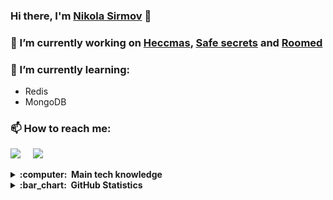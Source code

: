 <!-- Future banner -->

### Hi there, I'm [Nikola Sirmov](https://www.linkedin.com/in/sirmov/) 👋

### 🔭 I’m currently working on [Heccmas](https://github.com/Sirmov/Heccmas), [Safe secrets](https://github.com/Sirmov/Safe-Secrets-FrontEnd) and [Roomed](https://github.com/Sirmov/Roomed)

### 🌱 I’m currently learning:

- Redis
- MongoDB

### 📫 How to reach me:

<p>
  <a href="mailto:sirmov0213@gmail.com"><img src="https://img.shields.io/badge/gmail-%23D14836.svg?&style=for-the-badge&logo=gmail&logoColor=white" /></a>&nbsp;&nbsp;&nbsp;&nbsp;
  <a href="https://www.linkedin.com/in/sirmov/"><img src="https://img.shields.io/badge/LinkedIn-0077B5?style=for-the-badge&logo=linkedin&logoColor=white" /></a>
  </p>

<details>
  <summary><b>:computer: &nbsp;Main tech knowledge</b></summary>
  <br/>
  
![HTML5](https://img.shields.io/badge/HTML5-E34F26.svg?&style=flat&logo=html5&logoColor=white)&nbsp;
![CSS3](https://img.shields.io/badge/CSS3-%231572B6.svg?&style=flat&logo=css3&logoColor=white)&nbsp;
![Markdown](https://img.shields.io/badge/Markdown-000000?style=for-the-flat&logo=markdown&logoColor=white)&nbsp;
![Bulma](https://img.shields.io/badge/Bulma-00D1B2?style=for-the-flat&logo=bulma&logoColor=white)&nbsp;
![Sass](https://img.shields.io/badge/Sass-CC6699?style=for-the-flat&logo=sass&logoColor=white)&nbsp;\
![JavaScript](https://img.shields.io/badge/Javascript-323330.svg?&style=flat&logo=javascript&logoColor=%23F7DF1E)&nbsp;
![npm](https://img.shields.io/badge/npm-CB3837.svg?&style=flat&logo=npm&logoColor=%23F7DF1E)&nbsp;
![Lit](https://img.shields.io/badge/Lit%20Html-324FFF.svg?&style=flat&logo=lit&logoColor=%23F7DF1E)&nbsp;
![Mocha](https://img.shields.io/badge/mocha.js-323330?style=for-the-flat&logo=mocha&logoColor=Brown)&nbsp;
![Chai](https://img.shields.io/badge/chai.js-323330?style=for-the-flat&logo=chai&logoColor=red)&nbsp;\
![.NET](https://img.shields.io/badge/.NET-5C2D91?style=for-the-flat&logo=.net&logoColor=white)&nbsp;
![C#](https://img.shields.io/badge/C%23-239120?style=for-the-flat&logo=c-sharp&logoColor=white)&nbsp;
![NUnit](https://img.shields.io/badge/NUnit-01580b?style=for-the-flat&logoColor=white&logo=data%3Aimage%2Fpng%3Bbase64%2CiVBORw0KGgoAAAANSUhEUgAAADIAAAAyCAYAAAAeP4ixAAAIm0lEQVR42s2aA5QkOxeA89bbVbO2bdv27tiztm3btm3btm17xzbvn9v%2Fpk8qr6Z6pnd633xzclDJJH0rV7kpkoSkJG11FYmDrgdx1C0mztJh4iTdJK7yU9qeExfpHn12hrb1tH8EsZeakjrEgiQLGpJUxE7Xhv7gbfSH%2BpD2MiSqucmRxFm%2BRBzkfqSpRdb%2FQgBZ%2F1ZdpO9aP7T25CYw%2F8QSmHN8EVQZX09bKFcpnL6QjcTKoiQxO45UfRzS96aq4mnsbffeOAhi42KBERMbA64ruiZkl6KJI1W%2F5lIOYhZsLEpQ%2Fb4d3w9I0SEDlB5ZFfpvGQZbru2A0MhQEAmLDIOrr2%2FAinNrocOqHpBnQHGtHfKhduRKCPmHJBm2kgudOERtwVz9i8L4fVPhnfsHSCy4Y7fe3YFu6%2FqCrmsOdYFQ3WqR9OQP%2BYd6ocl0u%2BPEBXL0LQzLzq6GiKgI1TcfHRMNIiERofDB8xNExUSBiFegNwzdPhrSdsn6b2FcpJvoDEwXwl63UJz0nw4W%2BjfoHxoAPF99vsE8atj1pjaHdPTHjNw1HuLi4hRvv9fGgfo5MvbMA1YLnWDz1R0QEBoIPG9%2FvYO6U5urCCM%2FI63k7CTR2EtTxcky9MgNe24fAJ6nX5%2BD07JOkKpjRhDHt55nC5uubocNl7dA45ltVFVH7p6LCj0B3AM8gBEdGw3j9k5BuxN35mHiYo%2BN1EFUp9z9i8HjL0%2BBEUB3pN%2FmoZBSFMDEhi9p6ZlVeu%2FG2HFjD6TpnEW0maOEkBTEKG3k0tSwQ5VCFIX3Hh%2BBcf%2FTIygytBz2JXlrNtsSPAI8gXH04UlI3SmzcpydbozxSO0s3VO%2BqTzw5MszYBx%2FdIp6mOzYZ7ZWeEhZeOv%2BHhibr25H2%2BRcsxxFLKUKJF4cpIGiYe%2B9fZAT4jSk6pTJbAKIWvCRejjGgC3DRRW7qa5izTJnxCDED%2B65YQAwHlB1Si%2FshLlb8WEVwT%2FEH5CI6AioMKamcoyt7KiyG7rxYpxgLhZdZNGh5VUXy9q7ABx5cFy%2F4MnHZ9ApGPowJnRY1R0O3jsKX7y%2FQnB4MHzz%2BQGH6fj29LlgyKrNbokbxNE%2F5Na7u0pP5iI%2FV%2B5KGZKGPnTnJ8A0goFpB98njuM5cO%2BI%2FjkmiW9oTNDi%2BbeXUHx4RaPC7L1jUG909cp%2BG10LLgWRbUX9xIjNFtNysfc%2FPgQe7yAfaDi9FY3iIZAQvvl8h2x9CmoKkm9gSQiPCmdxS2n4zvI%2BYsBJ3sP%2F48T904HhsqKL5iIoKE9kdBT4oV5zhEaE0ueREB%2B4q8Z2ZdX59cDAF2Xow1BRhsiEVCWpiYvkz%2F8Tc30%2F%2FH7SiJ0pUYLw7Lq1D8qOqo56Te0hM9gudtXvmEhweAhNa7JprlNqZBWW8mCmIMSV9JaEWKWvxj8sPaoqMBaeWo7PTBJk5pH5quM7re4JKhg9eGHDQIxgwFQYvQPNCYm93IcfjGkHo%2BmsdkYnf6YiCBp5fDspdcuhqmZt5tsbXWvqodnAKDe6Bmcn0lVCHHXL%2BMEbr2z7nbjF0EVzmiTIjCPzNP%2Fn1Y83IOKwtIPRtVrMsQJG5zW9eUG8CCZh%2FOAbb28D8s79PXuWaNXqYlhEvV17cxNERLeq1vLQGMXsZNbRBcp%2BDPX8g89eXwC58OKyyYJYLXTW%2FJ%2BLL66YJAi63Yjfarn12k5BEBfpMf%2FAN9gPkP13D5ssSMs51mYRBJtnoBcgmB1oCoLnDASTRVMFaT7bymyCuPt7AHLs4Ult1frl784y3WQpSFBYECB4UlX0icb%2B5Oszlu0maOJnf1EQi%2B65mLFj4UPZL7rfQ%2FePARIYFohBJ1ntCAZNxpDtowX3KwTEKQdnAQMLbslJEKxeMprMbCsExLa6quKZmTFo28hkJQgeERDMDLD6Yuhz1C34%2FzndRfJjDzF5C6IHIOTuh%2Fs0TWmrmWY%2FoWm1iLHU5tzzS4mK7FgHa0bnxKOBaoyzxqQRcZR38x3bb%2BwGHjwLdF%2FfT3UR9G4iJUdU1hQE0yCRWpMbq461psEV7ZUDVUwljadQiWxEOxHAEqjqD2w110ZfUGOceXreqIrUmNgQwrlS653391QdC2oCpvgiy8%2Bu4YoQ8l5iQH8mkX%2BxziuvroMKmBmr%2FjB8m5go9tk02Oi5grUKY2rBtEOzqfcZhW5VdYzNIhdQAwvmhnGWUnOhRKobxzqxmKCG28puf7WK0nBGK1Dj3scH7Jj79N%2FXDq2yZKBG740D0MCxdClWy2UhrTd3w2J4gGAfGBDbr%2Bz%2B%2B2Qo28dXuO7PJmk73x5uv78LoZFhhgk6ru7514TATHftxY3AwNLUo89PsLzEYsd1rUuglHTAXX7COlOaYkXFYPCOSzuaXQg0%2FIUnlwEDa2KKEOAmR5C2UjmiSTu5FHGTgvmJHZd1RFVj9xxooKwkk%2BQNb6549%2B8d5I2FB7GIPTKhdyOu4rVCx9U9FGdtrB7m7FckSYWoOLa2IlPAO5PK4%2BooxzlKRxJ3r2inm6QWM3xD%2FBR6O2jrSHb%2FZ3LDMuuSMysVDubFj1dimRbt4r7%2BajzR2EnzxUULDi4DN9%2FdAR48tU0%2BMFMsf2o2rF7Wovfwa6hBY3DkvRJGfv7qwuBqG8rZiMnY6yaimonGiPVgdMk8WGzG4t7aS5uwHz2f%2FqOBahPq6%2B8W7Ra76e8Wd9%2Farxde5MX3V%2BoJJ3qoFhmykD%2FGXnIirlKQ2v3fqN0TWMHCJFB4TE7xYwLV84%2BDtIG0ImlJktE2TXG8Jo7PXTaa0Vqv58%2B%2BvVC9mhZrwdff3oJJB2ZAmVHV1NUPgzPe75uJFMRR14u4yh7aETkbVKLexnKBo97bdV3bV5%2FetKTOosSIymgf2p9wOEnr2FW0eWlOpN8f1XxNMvfLPqppbVGC%2FAek5D5z8v6jz5zQmJMJKfQfntnreib4wzM8ECUR%2FwPLGLuekZF7LQAAAABJRU5ErkJggg%3D%3D)&nbsp;
![NuGet](https://img.shields.io/badge/NuGet-004880?style=for-the-flat&logo=nuget&logoColor=white)&nbsp;
![Entity Framework Core](https://img.shields.io/badge/Entity%20Framework%20Core-9b3dbe?style=for-the-flat&logoColor=white&logo=data%3Aimage%2Fpng%3Bbase64%2CiVBORw0KGgoAAAANSUhEUgAAACgAAAAiCAYAAAAtZZsLAAAGuklEQVR42uyThbKjOhiAOe5SDRRa5ri7axV3CJ6W3rtuz7CvvqTr7r7fSJLfZUJgdBqdaDnUcNfdYeIlfQcHB0N8ySg%2Fk7%2BFRXcbcj66Jr4xMuvuviZQ5vwrfN4%2BuD0kMt6RSSUHKtW%2BlEDk6%2BWgpAF0Q8wHexywijwDs%2BvPCpZBVMcntmkW4VbqU7HB%2F1jWJ9LxqUV1940COodMh7ZSXyOX1MxSO6dS6ji2xWeVNWaVXFzTGLTYKGqAK7m7VhlxIRXmq4XqJIGxmW6kZjt8spPMQuaGaJIdSaXcCj9pr1pziONysIGTaiBoCJRzRTzDpv%2B7rWbaZ%2F7cTRVtowklLUQnY%2BiTN9ZgqesbZOIggCaEjC2YZHLXKfzPK5V2S6H8K5UN7%2FPAPJZA0NucykaSWmhfxluPGJPu2lhOPMdMla2MW1GXw7zKxEdSMeDSMZNqMW7qc2nAvHPVmyQVXcgV%2F%2FyZ24sJGvNxE58aGdkyE11H7M1djUJcK%2Bf05NfTFmeUkCYW%2FAV9RZ%2FSy2FHpC1Gq8RIJeMjBXibEhk6Usa7gKdwTE%2BbMJjETNhklMA0spAWMs7GKQPHTpnTsW2wPdGTFwOwDTh875MLLinS3ilMbYhnPNMR3LNTz%2F0%2F1SyZOZatjmLd8zj4rFargxqAc%2FhdLbi91Z3n9Cl8Kml%2BcfHRyAF1MI5zPY37uP84K04Tnwr%2BMAIINoh%2FfAX4l2tzN4DLJqS4KI789IJc4knz5QAeSxLE8eRs%2B26na%2BKzjd2c7TiLcbwaxDnbto1PZztOnm3b5l7VM2Y2T8F8XyW72zXdv6mu%2BndN1t4%2BFrxJ4vS3FWaOVFnl6iKojmloKrPWyGCOkZn5QcAVus3tbtinR%2BH8XMU9EjNGaFAVQ5BBMhd5ys%2BFvIWuiuu8J4WuDbgiOSIXfQjHGtFnLYKO8fOhAkrybgW7PV08VGLRLzS%2BOiaC%2Fn3BKcUXdnVPAQTTRaa%2Fp0LVGgn0b1FLj%2BoWOG9G6dEKmJ0qVC4KsIr8nb4fyt0qWFMQtpUiuccLQATjX4Sb43WVXrCr8%2FhO0U4uYOWX7PHoUT5prGplgC%2B7ss%2FJR06KkqxB5Qo%2FhOq6aw1qGEiebNUiKetwAcrOzjlJTiPl2D56EH0Fc28inX17TgVCA7xc8OFCrozHudtIDRSwYreeqB60KWeTVE4G42vcudU0rpIxa7oPgtqmidwIhRKxQIRwbdyj7vX2fd3%2FTMu66p%2FZT7j%2Fm%2FX0FX9Mzj3ti8H7OfnLoI8Ref151NBOgUUeLITgxV5WdvfG3jKfK05SoHKajPBeKL3hzgzv0XlJWqrIhZ8h2AAfLls3USFfeh39cC%2BI6U6LXfHtwCMzG%2Be2Z7YviW1pnua5HTd%2B33yYE6CaZI0XIFxvM5woY0HKzBhIbdq2gwJEXkU1mI8Pc0iCwOs16Dg%2Fnixk%2FjfrTQKyM0%2FjzCedAHFLF9Mi247lc2WXU1C8XMWtdvdmJxWdUYynFcrWHQkSH30Xn2agE5y7oWEfT8uCxU6AmU1zxsbZ4t9sFQPCD6lgLlvXumFRbGt0zuPDrRaSInUJAhf9TErS%2F3YCvPaLds6DII4RbJm%2FnKJvCwj6m%2Fbw0Y%2FppELlWKOS8ev%2Fa1sajgtJ0adR%2F%2FRPJDBbnQCv%2FrzxZAJxtOZ5i5wBo8%2FazSnx%2BqcKb87wnhK8IYDm3cICW1gBFKUnyFhpCjMmxCngRE%2FzvMmOgI1z%2FnDa4gAXecZ%2Bi%2FVnKD%2Bpy%2B5aryCsYMWsuYXLP9LJ55q%2Fp0dst7dt8Vr3HxNv3FlAH5RnU9vmg5KrulZ4DGMR6Q4EcxydYrFE9z8zHnK3LlyyEe6qlvmzMv%2BcJtLwzgLS6yZq7wwJ9H%2BoB7DzuY3PPX7zZMzoL7HoT109zHUf%2FHTwpb9MvPCyn8adc%2F7rr%2B8bz1dyBtwURSoGGczfScQbsOEly2cl5yDLcyKL%2FL3ZmVUIKl%2B1lvQpYQ9dARYeLrDwk3F9XKE7FGaOpu1WwVyLlbxWwXTDgP3lZ6WezVqH5PjjAAWMweu0qQevBny9zHWVnO5n5TcWuMquFFKEY%2B274uTS8zRWuRwr7OusLBTM3bu6p%2B33QlmOBlWrRaZ%2FSV3HroCJEGkIcOFPug%2BSD2Zh8i7FKhtSsBPNa45LSZY4%2FXvMoVWYfyXdmhcBvvRMXKiNXi8lMH4RWDCP2qFt%2FahV87lC18sQ%2FbCIVa%2FEihziZcFLeyx5acupLdLWVVfVGoVZ4xG8CYX9P4W3hmvMWkEaSj0dKUHXJ0M3tusBiORgbt6P9qLsMl5E8IcELlyYDyWsO9f%2BHwqJ6QMlWCnQAAAAAElFTkSuQmCC)&nbsp;
![ASP.NET Core](https://img.shields.io/badge/ASP.NET%20Core-346ef6?style=for-the-flat&logoColor=white&logo=data%3Aimage%2Fpng%3Bbase64%2CiVBORw0KGgoAAAANSUhEUgAAADIAAAAtCAYAAADsvzj%2FAAAHxklEQVR42u1ZA3RjWxQ9UyXvvvxfGzHH047a%2Ftq2Oca3bdu2bdu2bdvW2e9lutJM0%2BQ3%2FcVas9c65X03d9%2Fj8yggxGZvJqytq2gYMsMlS8taydJ0hGRu3peAmEWbS7bOAyRr%2B76StW01xefryA2hz0%2FiPfrJAxpzUyGlLIwlhmxu2QHPQbTG%2Bi005voC%2FKzu17afsLXtQ2lpEgUDYWvpFbaO%2B3RJufHkhmzt2EFjqikmohkUbYokhhSbnSLsXccQ6bVaU02ubOs4Z2h9WuVs2dn3ttZQlze0r71jz4jUPCsx%2BFIuxnOqUBgEP%2FMeh2ujDHr332dQMJCsLWdqDVV5sr1j66GDObqPiMgocg1bByKO7iOHDmptu8yTiLC178WHvxya24iItfVCGgGyvesQinclUbDQpJVZJHvHfkQUyge7dMOtCH1VEh%2FsCmFpGyTKD%2FMmojxnazttOJGunWVz7Uze51hvIrzX7dhLkYzy5HEnItk795XMjVsJU3OlcHRdwQTm0RCYnLmlT9g6LwYZEJEdPU9qzU3H8MH2xs17E3Hf%2FtbC2lg9jIil9aqIlEI7hJIzxXgTCcOty6b6YohkaWwR9s6jyQv8tz2EuTrT27SAkYio2m2%2FgJ3%2FmAkxLeXwto715AE%2BwOWk12uFqb4KPoIb5EBwCUXOjRqJCEe1ZkqcI3sRIY2%2B3MDO%2F5GbCPzpOgQISISp2jquRCL0VU4ylURu%2FLfMSLfvrGFiq6T0khQCmKBsqp41jLi5qZzSlkgwM88Dqn5WPw8kiSEba0vZpxogwlyzYOjzMupcRBYNbcImTAOgRNCaGnKR1TnMnirbe65iuUE4ei4T9u6jOcItj9CXOYgohKYi4MACB3cNfq2btfIfL%2Fnb%2B3eORq9wJNuZMnKjaSoAGZYJXKCbueJPHFJ2Dn7F4fVCLuBWSIaqxdqUrHRKWJyoSdzCiBqK66JtZWfvjbJr2U%2FK%2BpmDX%2FHftkOBOXkkLM01rIEvlAO5Bt7m5LVSzbj%2BgeKSs%2F3eTEjRIGvoIa7V9DTR4Fi%2BDlqAyLauw5U8MAbIxqJE1uCV6mUMfqTkjQkCSvYVTOAveeayH7jPqKfgEcJJcyf4l2SoW0wTAa2pKUc3c%2FlvsHE0NjSOgLnRRAD2z7f2um7Wir9lS0s3TVOggt1dsWV793k08Qj13%2F3lhyGPKWt9AQUdQiWb1LdyQlEi%2FU%2BQjXUlHM4vRUXsroxrZUfvQxwVvxSO3pcoOVl4%2BxdaB%2F7fnbzmW%2FbbX2VX%2F%2Be8xxWSsWEReQN5AdoYKsEDRxhMMtBMjoGE%2B3P25kZqGYIKQrxw9r%2FE37%2BjGMtQI4bBBbfT12A9fFY4e%2B%2FmMH4Vr30O5s%2B%2B%2FIeSEjzBDO%2Fmf%2F6llhf%2BseCih8pz7nz3ttz7P%2F0m7%2BGvfs299%2BOPsm9%2F59S5p9yQGhARa9vJfLjvhLVzDyJXBAHqNCVsgyY2kGBtXClz0h3eGtSXw3p0ruW%2FC3NDJimIzoyUZy7%2FRXb2vxrIlGLJdS%2FsnP%2FE938VPPnjP96S99CXH80%2B%2BUaTPyKyc%2BAr9sXTyQcQbFQSfXfBN0ZcY2vtUfZy9F3rDrm1OaqT95xLfjD%2FzNuz8h%2F%2F7k8c2pdk3%2FnuLf6IsFn8rk0q9JXpZ7AJPQuzU%2BYDPpEZzhfyCcyOO0gdCTvbKtjbWc1%2BkHPbO2eMRgKS%2F%2Fj3f1p2Pi5tdI30P0k%2BoEkvNMMH2BdeID9gwjdgP0lfu4S4JtpV%2BcXauZpGx4zcuz98xR8RSNalj9eOSsTec4ZvrTU3uck%2BJds7txlNeM1jWKtEQYx78AsTWkGjYp%2BQ3Ps%2B%2FTIQIouuf6F3NCKSrfsA8gHMAbDmv4jW2tJBwtqxm7K5PQCN3PfJBwFp5Opnm%2FyFX%2FIB4Whfpazhpg0z4EBEl1QRDyIr1Qe79iQ%2FgCMH4CN%2Fuw4%2B3zJGIhjPNiprnL2XUOBQJ%2BLueH0h%2BcHiq5%2Fp8Uck554PHoT2xkoEczI4O2fw1%2F%2FT0FqXnBmHcMiO84bfDJ2fH5Z9x7u3%2ByKR98g3P2Sdd%2B98AsZIBGfAWdAyq5P7wDGD653HcAvhaaWzyA9c6%2FbRZd%2F65kl5D3%2F9k4c5%2FZVzz0ePzj%2FvniwCgiNCaJlV8xp4ThkQ%2BgDeuUjG6kWeD26nRq6uYylAmFbtEjn%2F1OuXzj3zzkL7PqcY%2FJtB4ETIYtFwjnhEWevqf0FYGso8po2hGn2%2BAdU6J8MveaS69bCmBx0hy3fBV7%2FBE1FNPj%2BOHf52rHfPDb5ny3mLE%2BXnyPpqedL%2FtGxqnLXR1Fv9Z%2Fc59D9BGKrnctu7o9bcsDTQNhmvM3iGdhYGGOw7T3D9dQfeiqElGLE3gS3yuOd9%2BIrW3NxG0xl4jYA6H2amNddn03gChd0EAna8FbTCZL5VnSx4CHNLL1eq7%2BG1G00kYMfqXIsbF1vHPogiNAagheaZ8Inui%2FkKUxqaaEiWllYOb9%2B4G6FXZGtrZ6AvXPDyBi%2BAVJ9DCB14MSKjwkWTBYw5OeRdgxt1h8CPuZg7iUm2oJSgSH0UJSbKFJkRHZ5ePpM7uy5EGMyIsZ618DOX2wcrff1UABoXJnApgsCwEloNDL%2FCDD3%2BjvHohxi1alPK0mlKIta%2BmTLcdnQdyEXm5cLZdy%2FH9QcwrsE8DK8SQDqI6fsm%2FAswd4sc%2Fn%2FGfgAAAABJRU5ErkJggg%3D%3D)&nbsp;\
![ESLint](https://img.shields.io/badge/ESLint-4B32C3?style=for-the-flat&logo=eslint&logoColor=white)&nbsp;
![Prettier](https://img.shields.io/badge/Prettier-F7B93E?style=for-the-flat&logo=prettier&logoColor=white)&nbsp;
![Gimp](https://img.shields.io/badge/gimp-5C5543?style=for-the-flat&logo=gimp&logoColor=white)&nbsp;
![Inkscape](https://img.shields.io/badge/Inkscape-000000?style=for-the-flat&logo=Inkscape&logoColor=white)&nbsp;\
![Notepad++](https://img.shields.io/badge/Notepad++-90E59A.svg?style=for-the-flat&logo=notepad%2B%2B&logoColor=black)&nbsp;
![Visual Studio](https://img.shields.io/badge/Visual_Studio-5C2D91?style=for-the-flat&logo=visual%20studio&logoColor=white)&nbsp;
![Visual Studio Code](https://img.shields.io/badge/Visual_Studio_Code-0078D4?style=for-the-flat&logo=visual%20studio%20code&logoColor=white)&nbsp;\
![Git](https://img.shields.io/badge/GIT-%23F05033.svg?&style=flat&logo=git&logoColor=white)&nbsp;
![Github](https://img.shields.io/badge/Github-000000?style=for-the-flat&logo=github&logoColor=white)&nbsp;
![Webpack](https://img.shields.io/badge/Webpack-8DD6F9?style=for-the-flat&logo=webpack&logoColor=white)&nbsp;
![Postman](https://img.shields.io/badge/Postman-FF6C37?style=for-the-flat&logo=postman&logoColor=white)&nbsp;
![Firebase](https://img.shields.io/badge/Firebase-FFCA28?style=for-the-flat&logo=firebase&logoColor=white)&nbsp;

<!-- 
https://b64.io/
https://meyerweb.com/eric/tools/dencoder/
https://www.photopea.com/
https://simpleicons.org/
HTML5, CSS3, Markdown, Bulma, Sass, JavaScript, npm, Lit Html, mocha, chai,
c#, dotNet, NuGet, ESLint, Prettier, Gimp, Inkscape, Notepad++, Visual Studio, Visual Studio Code,
Git, Github, Webpack, Postman, Firebase
-->
</details>

<details>
  <summary><b>:bar_chart: &nbsp;GitHub Statistics</b></summary>
  <br/>
<p align="center">
  <img height="180" src ="https://github-readme-stats.vercel.app/api?username=sirmov&count_private=true&show_icons=true&theme=dracula">
  <img height="180" src ="https://github-readme-stats.vercel.app/api/top-langs/?username=sirmov&layout=compact&theme=dracula">
</p>
</details>

<!--
**Sirmov/Sirmov** is a ✨ _special_ ✨ repository because its `README.md` (this file) appears on your GitHub profile.

Here are some ideas to get you started:

- 🔭 I’m currently working on ...
- 🌱 I’m currently learning ...
- 👯 I’m looking to collaborate on ...
- 🤔 I’m looking for help with ...
- 💬 Ask me about ...
- 📫 How to reach me: ...
- 😄 Pronouns: ...
- ⚡ Fun fact: ...
-->
